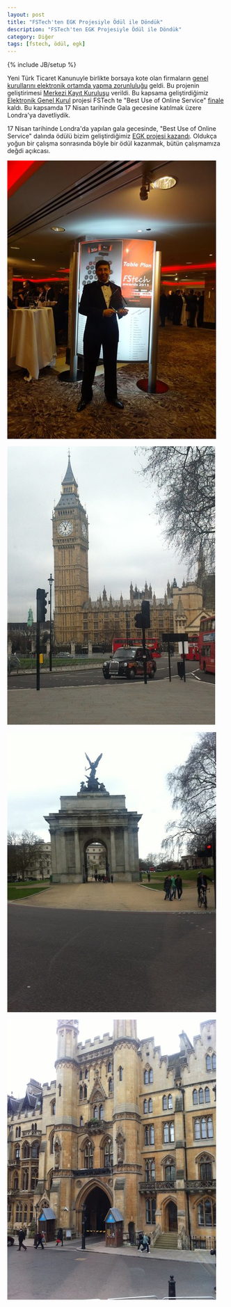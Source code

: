 ```yaml
---
layout: post
title: "FSTech'ten EGK Projesiyle Ödül ile Döndük"
description: "FSTech'ten EGK Projesiyle Ödül ile Döndük"
category: Diğer 
tags: [fstech, ödül, egk]
---
```

{% include JB/setup %}

Yeni Türk Ticaret Kanunuyle birlikte borsaya kote olan firmaların <a href="https://www.mkk.com.tr/wps/portal/MKK/YatirimciHizmetleri/eGenelKurulSistemi">genel kurullarını elektronik ortamda yapma zorunluluğu</a> geldi. Bu projenin geliştirimesi <a href="https://www.mkk.com.tr">Merkezi Kayıt Kuruluşu</a> verildi. Bu kapsama geliştirdiğimiz <a href="https://egk.mkk.com.tr/egkweb"> Elektronik Genel Kurul</a> projesi FSTech te "Best Use of Online Service" <a href="http://www.fstech.co.uk/awards/shortlist.php">finale</a> kaldı. Bu kapsamda 17 Nisan tarihinde Gala gecesine katılmak üzere Londra'ya davetliydik.

17 Nisan tarihinde Londra'da yapılan gala gecesinde, "Best Use of Online Service" dalında ödülü bizim geliştirdiğimiz <a href="http://www.fstech.co.uk/awards/winners.php">EGK projesi kazandı</a>. Oldukça yoğun bir çalışma sonrasında böyle bir ödül kazanmak, bütün çalışmamıza değdi açıkcası.  


![Big Ben](/images/fstech_award.jpg)

![Big Ben](/images/london_bigben.jpg)

![London](/images/london_1.jpg)

![London](/images/london_2.jpg)
